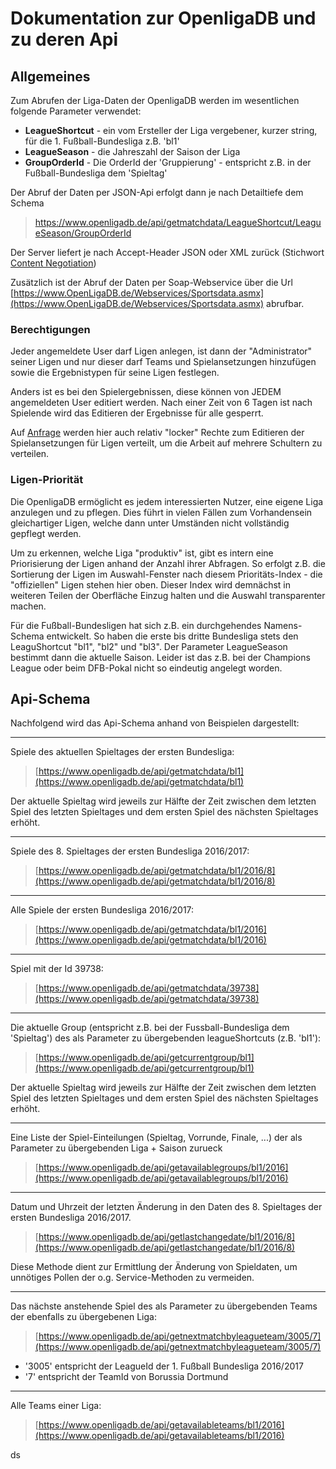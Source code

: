 # Dokumentation zur OpenligaDB und zu deren Api

## Allgemeines

Zum Abrufen der Liga-Daten der OpenligaDB werden im wesentlichen folgende Parameter verwendet:
- **LeagueShortcut**  - ein vom Ersteller der Liga vergebener, kurzer string, für die 1. Fußball-Bundesliga z.B. 'bl1'
- **LeagueSeason** - die Jahreszahl der Saison der Liga
- **GroupOrderId** - Die OrderId der 'Gruppierung' - entspricht z.B. in der Fußball-Bundesliga dem 'Spieltag' 

Der Abruf der Daten per JSON-Api erfolgt dann je nach Detailtiefe dem Schema

> https://www.openligadb.de/api/getmatchdata/LeagueShortcut/LeagueSeason/GroupOrderId

Der Server liefert je nach Accept-Header JSON oder XML zurück (Stichwort [Content Negotiation](https://weblog.west-wind.com/posts/2012/aug/21/an-introduction-to-aspnet-web-api#ContentNegotiation))

Zusätzlich ist der Abruf der Daten 
per Soap-Webservice über die Url [https://www.OpenLigaDB.de/Webservices/Sportsdata.asmx](https://www.OpenLigaDB.de/Webservices/Sportsdata.asmx) abrufbar.

### Berechtigungen
Jeder angemeldete User darf Ligen anlegen, ist dann der "Administrator" seiner Ligen und nur dieser darf Teams und Spielansetzungen hinzufügen sowie die Ergebnistypen für seine Ligen festlegen. 

Anders ist es bei den Spielergebnissen, diese können von JEDEM angemeldeten User editiert werden. Nach einer Zeit von 6 Tagen ist nach Spielende wird das Editieren der Ergebnisse für alle gesperrt.

Auf [Anfrage](mailto:&#079;&#112;&#101;&#110;&#076;&#105;&#103;&#097;&#068;&#066;&#064;&#109;&#115;&#105;&#103;&#103;&#105;&#046;&#100;&#101;) werden hier auch relativ "locker" Rechte zum Editieren der Spielansetzungen für Ligen verteilt, um
die Arbeit auf mehrere Schultern zu verteilen.

### Ligen-Priorität
Die OpenligaDB ermöglicht es jedem interessierten Nutzer, eine eigene Liga anzulegen und zu pflegen. Dies führt in vielen
Fällen zum Vorhandensein gleichartiger Ligen, welche dann unter Umständen nicht vollständig gepflegt werden.

Um zu erkennen, welche Liga "produktiv" ist, gibt es intern eine Priorisierung der Ligen anhand der
Anzahl ihrer Abfragen. So erfolgt z.B. die Sortierung der Ligen im Auswahl-Fenster nach diesem
Prioritäts-Index - die "offiziellen" Ligen stehen hier oben. Dieser Index wird demnächst in weiteren Teilen
der Oberfläche Einzug halten und die Auswahl transparenter machen.

Für die Fußball-Bundesligen hat sich z.B. ein durchgehendes Namens-Schema entwickelt. So haben die erste bis
dritte Bundesliga stets den LeaguShortcut "bl1", "bl2" und "bl3". Der Parameter LeagueSeason bestimmt dann
die aktuelle Saison. Leider ist das z.B. bei der Champions League oder beim DFB-Pokal nicht so eindeutig
angelegt worden.


## Api-Schema
Nachfolgend wird das Api-Schema anhand von Beispielen dargestellt:

---
Spiele des aktuellen Spieltages der ersten Bundesliga:
> [https://www.openligadb.de/api/getmatchdata/bl1](https://www.openligadb.de/api/getmatchdata/bl1)

Der aktuelle Spieltag wird jeweils zur Hälfte der Zeit zwischen dem letzten Spiel des letzten Spieltages und dem ersten Spiel des nächsten Spieltages erhöht.

---
Spiele des 8. Spieltages der ersten Bundesliga 2016/2017:
> [https://www.openligadb.de/api/getmatchdata/bl1/2016/8](https://www.openligadb.de/api/getmatchdata/bl1/2016/8)

---
Alle Spiele der ersten Bundesliga 2016/2017:
> [https://www.openligadb.de/api/getmatchdata/bl1/2016](https://www.openligadb.de/api/getmatchdata/bl1/2016)

---
Spiel mit der Id 39738:
> [https://www.openligadb.de/api/getmatchdata/39738](https://www.openligadb.de/api/getmatchdata/39738)

---
Die aktuelle Group (entspricht z.B. bei der Fussball-Bundesliga dem 'Spieltag') des als Parameter zu übergebenden leagueShortcuts (z.B. 'bl1'):
> [https://www.openligadb.de/api/getcurrentgroup/bl1](https://www.openligadb.de/api/getcurrentgroup/bl1)

Der aktuelle Spieltag wird jeweils zur Hälfte der Zeit zwischen dem letzten Spiel des letzten Spieltages und dem ersten Spiel des nächsten Spieltages erhöht.


---
Eine Liste der Spiel-Einteilungen (Spieltag, Vorrunde, Finale, ...) der als Parameter zu übergebenden Liga + Saison zurueck
> [https://www.openligadb.de/api/getavailablegroups/bl1/2016](https://www.openligadb.de/api/getavailablegroups/bl1/2016)

---
Datum und Uhrzeit der letzten Änderung in den Daten des 8. Spieltages der ersten Bundesliga 2016/2017.
> [https://www.openligadb.de/api/getlastchangedate/bl1/2016/8](https://www.openligadb.de/api/getlastchangedate/bl1/2016/8)

Diese Methode dient zur Ermittlung der Änderung von Spieldaten, um unnötiges Pollen der o.g. Service-Methoden zu vermeiden.

---
Das nächste anstehende Spiel des als Parameter zu übergebenden Teams der ebenfalls zu übergebenen Liga:
> [https://www.openligadb.de/api/getnextmatchbyleagueteam/3005/7](https://www.openligadb.de/api/getnextmatchbyleagueteam/3005/7)

- '3005' entspricht der LeagueId der 1. Fußball Bundesliga 2016/2017
- '7' entspricht der TeamId von Borussia Dortmund

---
Alle Teams einer Liga:
> [https://www.openligadb.de/api/getavailableteams/bl1/2016](https://www.openligadb.de/api/getavailableteams/bl1/2016)




ds











